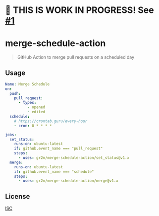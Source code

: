 # 🚧 THIS IS WORK IN PROGRESS! See [#1](https://github.com/gr2m/merge-schedule-action/pull/1)

# merge-schedule-action

> GitHub Action to merge pull requests on a scheduled day

## Usage

```yml
Name: Merge Schedule
on:
  push:
    pull_request:
      - types:
          - opened
          - edited
  schedule:
    # https://crontab.guru/every-hour
    - cron: 0 * * * *

jobs:
  set_status:
    runs-on: ubuntu-latest
    if: github.event_name === "pull_request"
    steps:
      - uses: gr2m/merge-schedule-action/set_status@v1.x
  merge:
    runs-on: ubuntu-latest
    if: github.event_name === "schedule"
    steps:
      - uses: gr2m/merge-schedule-action/merge@v1.x
```

## License

[ISC](LICENSE)
